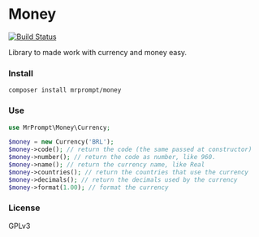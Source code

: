 # Money
[![Build Status](https://travis-ci.com/mrprompt/money.svg?branch=master)](https://travis-ci.com/mrprompt/money)

Library to made work with currency and money easy.

### Install

```console
composer install mrprompt/money
```

### Use

```php
use MrPrompt\Money\Currency;

$money = new Currency('BRL');
$money->code(); // return the code (the same passed at constructor)
$money->number(); // return the code as number, like 960.
$money->name(); // return the currency name, like Real
$money->countries(); // return the countries that use the currency
$money->decimals(); // return the decimals used by the currency
$money->format(1.00); // format the currency
```

### License

GPLv3